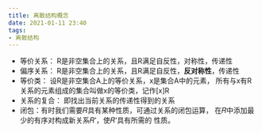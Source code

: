 ```yaml
---
title: 离散结构概念
date: 2021-01-11 23:40
tags:
- 离散结构
---
```


- 等价关系： R是非空集合上的关系，且R满足自反性，对称性，传递性
- 偏序关系： R是非空集合上的关系，且R满足自反性，**反对称性**，传递性
- 等价类： 设R是非空集合A上的等价关系，x是集合A中的元素， 所有与x有R关系的元素组成的集合叫做x的等价类，记作[x]R
- 关系的复合： 即找出当前关系的传递性得到的关系
- 闭包：有时我们需要𝑅具有某种性质，可通过关系的闭包运算， 在𝑅中添加最少的有序对构成新关系𝑅’，使𝑅’具有所需的
性质。